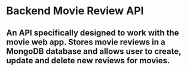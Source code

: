 # Backend Movie Review API

## An API specifically designed to work with the movie web app. Stores movie reviews in a MongoDB database and allows user to create, update and delete new reviews for movies.
